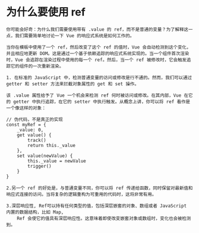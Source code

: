 # 为什么要使用 ref

    你可能会好奇：为什么我们需要使用带有 .value 的 ref，而不是普通的变量？为了解释这一点，我们需要简单地讨论一下 Vue 的响应式系统是如何工作的。

    当你在模板中使用了一个 ref，然后改变了这个 ref 的值时，Vue 会自动检测到这个变化，并且相应地更新 DOM。这是通过一个基于依赖追踪的响应式系统实现的。当一个组件首次渲染时，Vue 会追踪在渲染过程中使用的每一个 ref。然后，当一个 ref 被修改时，它会触发追踪它的组件的一次重新渲染。

    1. 在标准的 JavaScript 中，检测普通变量的访问或修改是行不通的。然而，我们可以通过 getter 和 setter 方法来拦截对象属性的 get 和 set 操作。

    该 .value 属性给予了 Vue 一个机会来检测 ref 何时被访问或修改。在其内部，Vue 在它的 getter 中执行追踪，在它的 setter 中执行触发。从概念上讲，你可以将 ref 看作是一个像这样的对象：

    // 伪代码，不是真正的实现
    const myRef = {
        _value: 0,
        get value() {
            track()
            return this._value
        },
        set value(newValue) {
            this._value = newValue
            trigger()
        }
    }

    2.另一个 ref 的好处是，与普通变量不同，你可以将 ref 传递给函数，同时保留对最新值和响应式连接的访问。当将复杂的逻辑重构为可重用的代码时，这将非常有用。

    3.深层响应性, Ref可以持有任何类型的值，包括深层嵌套的对象、数组或者 JavaScript 内置的数据结构，比如 Map,
        Ref 会使它的值具有深层响应性。这意味着即使改变嵌套对象或数组时，变化也会被检测到。